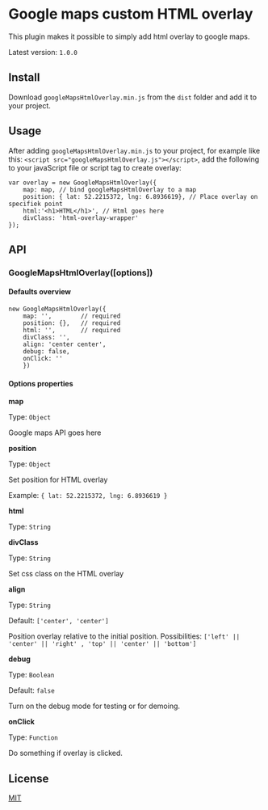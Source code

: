 # Google maps custom HTML overlay

This plugin makes it possible to simply add html overlay to google maps.

Latest version: `1.0.0`

## Install

Download `googleMapsHtmlOverlay.min.js` from the `dist` folder and add it to your project.

## Usage

After adding `googleMapsHtmlOverlay.min.js` to your project, for example like this: `<script src="googleMapsHtmlOverlay.js"></script>`, add the following to your javaScript file or script tag to create overlay:

```
var overlay = new GoogleMapsHtmlOverlay({
    map: map, // bind googleMapsHtmlOverlay to a map
    position: { lat: 52.2215372, lng: 6.8936619}, // Place overlay on specifiek point
    html:'<h1>HTML</h1>', // Html goes here
    divClass: 'html-overlay-wrapper'
});
```

## API

### GoogleMapsHtmlOverlay([options])

#### Defaults overview

```
new GoogleMapsHtmlOverlay({
    map: '',        // required
    position: {},   // required
    html: '',       // required
    divClass: '',
    align: 'center center',
    debug: false,
    onClick: ''
    })
```

#### Options properties

**map**

Type: `Object`

Google maps API goes here

**position**

Type: `Object`

Set position for HTML overlay

Example: `{ lat: 52.2215372, lng: 6.8936619 }`

**html**

Type: `String`

**divClass**

Type: `String`

Set css class on the HTML overlay

**align**

Type: `String`

Default: `['center', 'center']`

Position overlay relative to the initial position.
Possibilities: `['left' || 'center' || 'right' , 'top' || 'center' || 'bottom']`

**debug**

Type: `Boolean`

Default: `false`

Turn on the debug mode for testing or for demoing.

**onClick**

Type: `Function`

Do something if overlay is clicked.

## License

[MIT](https://raw.githubusercontent.com/Chmylov/google-maps-html-overlay/develop/LICENSEs)
